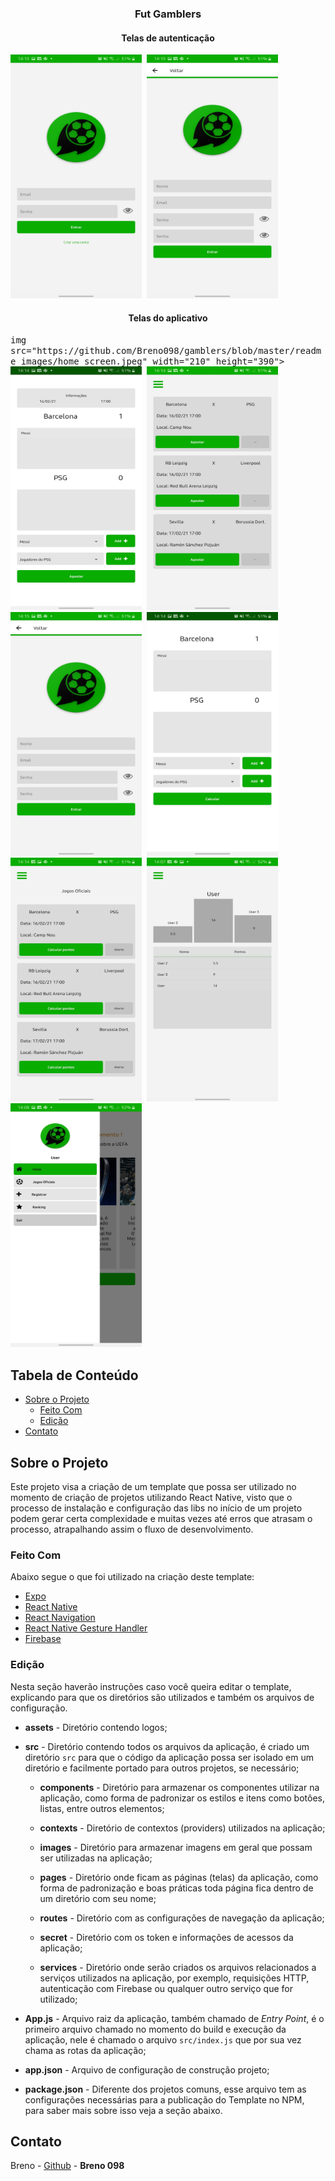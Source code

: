 <p align="center">
  <h3 align="center"> Fut Gamblers </h3>
</p>

<p align="center">
  <h4 align="center"> Telas de autenticação </h4>
</p>

<kbd class="block two first">
 <img src="https://github.com/Breno098/gamblers/blob/master/readme_images/login_screen.jpeg" width="210" height="390">
 <img src="https://github.com/Breno098/gamblers/blob/master/readme_images/create_user_screen.jpeg" width="210" height="390">
</kbd>

<p align="center">
  <h4 align="center"> Telas do aplicativo </h4>
</p>

<kbd class="block two first">
  img src="https://github.com/Breno098/gamblers/blob/master/readme_images/home_screen.jpeg" width="210" height="390">
  <img src="https://github.com/Breno098/gamblers/blob/master/readme_images/bet_screen.jpeg" width="210" height="390">
  <img src="https://github.com/Breno098/gamblers/blob/master/readme_images/bets_screen.jpeg" width="210" height="390">
  <img src="https://github.com/Breno098/gamblers/blob/master/readme_images/create_user_screen.jpeg" width="210" height="390">
  <img src="https://github.com/Breno098/gamblers/blob/master/readme_images/oficial_game_calc_screen.jpeg" width="210" height="390">
  <img src="https://github.com/Breno098/gamblers/blob/master/readme_images/oficial_game_screen.jpeg" width="210" height="390">
  <img src="https://github.com/Breno098/gamblers/blob/master/readme_images/ranking_screen.jpeg" width="210" height="390">
  <img src="https://github.com/Breno098/gamblers/blob/master/readme_images/side_menu.jpeg" width="210" height="390">
</kbd>

## Tabela de Conteúdo

- [Sobre o Projeto](#sobre-o-projeto)
  - [Feito Com](#feito-com)
  - [Edição](#edi%C3%A7%C3%A3o)
- [Contato](#contato)

## Sobre o Projeto

Este projeto visa a criação de um template que possa ser utilizado no momento de criação de projetos utilizando React Native, visto que o processo de instalação e configuração das libs no início de um projeto podem gerar certa complexidade e muitas vezes até erros que atrasam o processo, atrapalhando assim o fluxo de desenvolvimento.

### Feito Com

Abaixo segue o que foi utilizado na criação deste template:

- [Expo](https://docs.expo.io/) 
- [React Native](http://facebook.github.io/react-native/)
- [React Navigation](https://reactnavigation.org)
- [React Native Gesture Handler](https://kmagiera.github.io/react-native-gesture-handler/)
- [Firebase](https://firebase.google.com/)

### Edição

Nesta seção haverão instruções caso você queira editar o template, explicando para que os diretórios são utilizados e também os arquivos de configuração.

- **assets** - Diretório contendo logos;

- **src** - Diretório contendo todos os arquivos da aplicação, é criado um diretório `src` para que o código da aplicação possa ser isolado em um diretório e facilmente portado para outros projetos, se necessário;

  - **components** - Diretório para armazenar os componentes utilizar na aplicação, como forma de padronizar os estilos e itens como botôes, listas, entre outros elementos;

  - **contexts** - Diretório de contextos (providers) utilizados na aplicação;
  
  - **images** - Diretório para armazenar imagens em geral que possam ser utilizadas na aplicação;
  
  - **pages** - Diretório onde ficam as páginas (telas) da aplicação, como forma de padronização e boas práticas toda página fica dentro de um diretório com seu nome;
  
  - **routes** - Diretório com as configurações de navegação da aplicação;
  
  - **secret** - Diretório com os token e informações de acessos da aplicação;
  
  - **services** - Diretório onde serão criados os arquivos relacionados a serviços utilizados na aplicação, por exemplo, requisições HTTP, autenticação com Firebase ou qualquer outro serviço que for utilizado;

- **App.js** - Arquivo raiz da aplicação, também chamado de _Entry Point_, é o primeiro arquivo chamado no momento do build e execução da aplicação, nele é chamado o arquivo `src/index.js` que por sua vez chama as rotas da aplicação;

- **app.json** - Arquivo de configuração de construção projeto; 

- **package.json** - Diferente dos projetos comuns, esse arquivo tem as configurações necessárias para a publicação do Template no NPM, para saber mais sobre isso veja a seção abaixo.

## Contato

Breno - [Github](https://github.com/Breno098) - **Breno 098**
